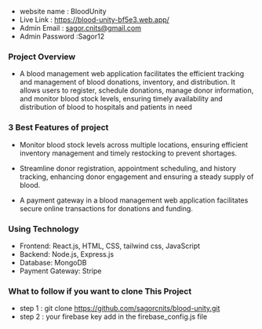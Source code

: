 - website name : BloodUnity
- Live Link : https://blood-unity-bf5e3.web.app/
- Admin Email : sagor.cnits@gmail.com
- Admin Password :Sagor12

### Project Overview

- A blood management web application facilitates the efficient tracking and management of blood donations, inventory, and distribution. It allows users to register, schedule donations, manage donor information, and monitor blood stock levels, ensuring timely availability and distribution of blood to hospitals and patients in need

### 3 Best Features of project

- Monitor blood stock levels across multiple locations, ensuring efficient inventory management and timely restocking to prevent shortages.

- Streamline donor registration, appointment scheduling, and history tracking, enhancing donor engagement and ensuring a steady supply of blood.

- A payment gateway in a blood management web application facilitates secure online transactions for donations and funding.

### Using Technology

- Frontend: React.js, HTML, CSS, tailwind css, JavaScript
- Backend: Node.js, Express.js
- Database: MongoDB
- Payment Gateway: Stripe

### What to follow if you want to clone This Project

- step 1 : git clone https://github.com/sagorcnits/blood-unity.git
- step 2 : your firebase key add in the firebase_config.js file
